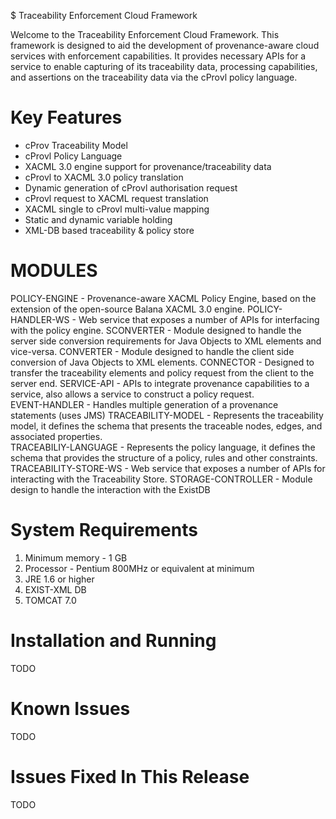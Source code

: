 $ Traceability Enforcement Cloud Framework

Welcome to the Traceability Enforcement Cloud Framework. This framework is designed to aid the development of provenance-aware cloud services with enforcement capabilities. 
It provides necessary APIs for a service to enable capturing of its traceability data, processing capabilities, and assertions on the traceability data via the cProvl policy language.  

Key Features
============

* cProv Traceability Model 
* cProvl Policy Language
* XACML 3.0 engine support for provenance/traceability data 
* cProvl to XACML 3.0 policy translation
* Dynamic generation of cProvl authorisation request
* cProvl request to XACML request translation
* XACML single to cProvl multi-value mapping
* Static and dynamic variable holding 
* XML-DB based traceability & policy store

MODULES
==============================================

POLICY-ENGINE -  Provenance-aware XACML Policy Engine, based on the extension of the open-source Balana XACML 3.0 engine.
POLICY-HANDLER-WS - Web service that exposes a number of APIs for interfacing with the policy engine. 
SCONVERTER - Module designed to handle the server side conversion requirements for Java Objects to XML elements and vice-versa.
CONVERTER - Module designed to handle the client side conversion of Java Objects to XML elements. 
CONNECTOR - Designed to transfer the traceability elements and policy request from the client to the server end.
SERVICE-API - APIs to integrate provenance capabilities to a service, also allows a service to construct a policy request.  
EVENT-HANDLER - Handles multiple generation of a provenance statements (uses JMS)
TRACEABILITY-MODEL - Represents the traceability model, it defines the schema that presents the traceable nodes, edges, and associated properties.  
TRACEABILIY-LANGUAGE - Represents the policy language, it defines the schema that provides the structure of a policy, rules and other constraints.
TRACEABILITY-STORE-WS - Web service that exposes a number of APIs for interacting with the Traceability Store.
STORAGE-CONTROLLER - Module design to handle the interaction with the ExistDB 

System Requirements
===================
1. Minimum memory - 1 GB
2. Processor      - Pentium 800MHz or equivalent at minimum
3. JRE 1.6 or higher
4. EXIST-XML DB
5. TOMCAT 7.0

Installation and Running
========================
TODO

Known Issues
============
TODO

Issues Fixed In This Release
============================
TODO
